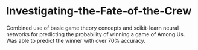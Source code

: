 # Investigating-the-Fate-of-the-Crew
Combined use of basic game theory concepts and scikit-learn neural networks for predicting the probability of winning a game of Among Us. Was able to predict the winner with over 70% accuracy.
